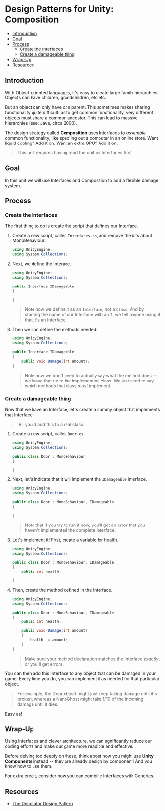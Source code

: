 # Design Patterns for Unity: Composition

<!-- TOC START min:2 max:4 link:true asterisk:false update:true -->
- [Introduction](#introduction)
- [Goal](#goal)
- [Process](#process)
  - [Create the Interfaces](#create-the-interfaces)
  - [Create a damageable thing](#create-a-damageable-thing)
- [Wrap-Up](#wrap-up)
- [Resources](#resources)
<!-- TOC END -->

## Introduction

With Object-oriented languages, it's easy to create large family hierarchies. Objects can have children, grandchildren, etc etc.

But an object can only have *one* parent. This sometimes makes sharing functionality quite difficult: as to get common functionality, very different objects must share a common ancestor. This can lead to massive hierarchies (see: Java, circa 2000).

The design strategy called **Composition** uses Interfaces to *assemble* common functionality, like spec'ing out a computer in an online store. Want liquid cooling? Add it on. Want an  extra GPU? Add it on.

> This unit requires having read the unit on Interfaces first.

## Goal

In this unit we will use Interfaces and Composition to add a flexible damage system.

## Process

### Create the Interfaces

The first thing to do is create the script that defines our Interface.

1. Create a new script, called `Interfaces.cs`, and remove the bits about MonoBehaviour:

    ```C#
    using UnityEngine;
    using System.Collections;
    ```

2. Next, we define the Interace.

    ```C#
    using UnityEngine;
    using System.Collections;

    public Interface IDamageable
    {

    }
    ```
    > Note how we define it as an `Interface`, not a `Class`. And by starting the name of our Interface with an `I`, we tell anyone using it that it's an Interface.

3. Then we can define the methods needed:

    ```C#
    using UnityEngine;
    using System.Collections;

    public Interface IDamageable
    {
        public void Damage(int amount);
    }
    ```
    > Note how we don't need to actually say what the method does -- we leave that up to the implementing class. We just need to say which methods that class *must* implement.

### Create a damageable thing

Now that we have an Interface, let's create a dummy object that implements that Interface.

> IRL you'd add this to a real class.

1. Create a new script, called `Door.cs`.

    ```C#
    using UnityEngine;
    using System.Collections;

    public class Door : MonoBehaviour
    {

    }
    ```

2. Next, let's indicate that it will implement the `IDamageable` interface.

    ```C#
    using UnityEngine;
    using System.Collections;

    public class Door : MonoBehaviour, IDamageable
    {

    }
    ```
    > Note that if you try to run it now, you'll get an error that you haven't implemented the complete Interface.

3. Let's implement it! First, create a variable for health.

    ```C#
    using UnityEngine;
    using System.Collections;

    public class Door : MonoBehaviour, IDamageable
    {
        public int health;

    }
    ```

4. Then, create the method defined in the Interface.

    ```C#
    using UnityEngine;
    using System.Collections;

    public class Door : MonoBehaviour, IDamageable
    {
        public int health;

        public void Damage(int amount)
        {
            health -= amount;
        }
    }
    ```
    > Make sure your method declaration matches the Interface *exactly*, or you'll get errors.

You can then add this Interface to any object that can be damaged in your game. Every time you do, you can implement it as needed for that particular object.

> For example, the Door object might just keep taking damage until it's broken, whereas a NanoGhost might take 1/10 of the incoming damage until it dies.

Easy as!

## Wrap-Up

Using Interfaces and clever architecture, we can sgnificantly reduce our coding efforts and make our game more readible and effective.

Before delving too deeply on these, think about how you might use **Unity Components** instead -- they are already design by component! And you know how to use them.

For extra credit, consider how you can combine Interfaces with Generics.

## Resources
- [The Decorator Design Pattern](https://refactoring.guru/design-patterns/decorator)
